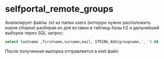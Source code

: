 # selfportal_remote_groups
Анализирует файлы .txt из папки users (которую нужно расположить корне сборки) разбирая их для вставки в таблицу базы h2 и дальнейшей выборки через SQL запрос:

```sql
select lastname ,firstname,surname,mail, STRING_AGG(groupname,', ') AS Член_групп_СКДПУ from users group by lastname,firstname,surname,mail order by lastname;
```

После полученная выпорка отправляется в exel файл.     
